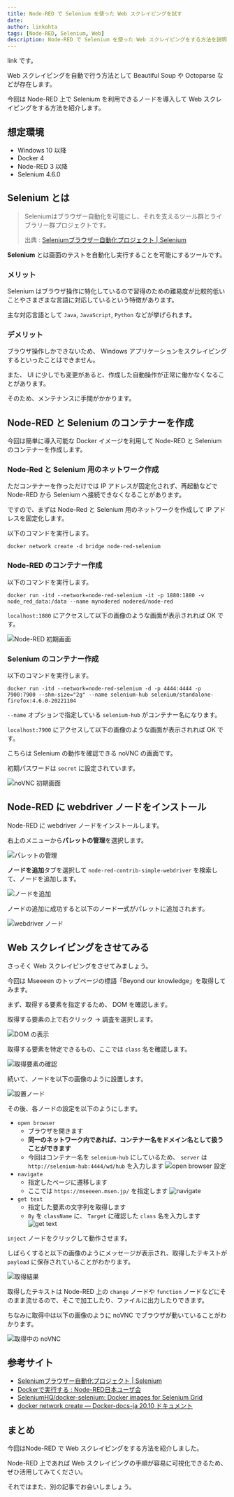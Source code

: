 ```yaml
---
title: Node-RED で Selenium を使った Web スクレイピングを試す
date: 
author: linkohta
tags: [Node-RED, Selenium, Web]
description: Node-RED で Selenium を使った Web スクレイピングをする方法を説明します。
---
```


link です。

Web スクレイピングを自動で行う方法として Beautiful Soup や Octoparse などが存在します。

今回は Node-RED 上で Selenium を利用できるノードを導入して Web スクレイピングをする方法を紹介します。

## 想定環境

- Windows 10 以降
- Docker 4
- Node-RED 3 以降
- Selenium 4.6.0

## Selenium とは

>Seleniumはブラウザー自動化を可能にし、それを支えるツール群とライブラリー群プロジェクトです。
>
>出典 : [Seleniumブラウザー自動化プロジェクト | Selenium](https://www.selenium.dev/ja/documentation/)

**Selenium** とは画面のテストを自動化し実行することを可能にするツールです。

### メリット

Selenium はブラウザ操作に特化しているので習得のための難易度が比較的低いことやさまざまな言語に対応しているという特徴があります。

主な対応言語として `Java`, `JavaScript`, `Python` などが挙げられます。

### デメリット

ブラウザ操作しかできないため、 Windows アプリケーションをスクレイピングするといったことはできません。

また、 UI に少しでも変更があると、作成した自動操作が正常に働かなくなることがあります。

そのため、メンテナンスに手間がかかります。

## Node-RED と Selenium のコンテナーを作成

今回は簡単に導入可能な Docker イメージを利用して Node-RED と Selenium のコンテナーを作成します。

### Node-Red と Selenium 用のネットワーク作成

ただコンテナーを作っただけでは IP アドレスが固定化されず、再起動などで Node-RED から Selenium へ接続できなくなることがあります。

ですので、まずは Node-Red と Selenium 用のネットワークを作成して IP アドレスを固定化します。

以下のコマンドを実行します。

```bash:title=Node-RedとSelenium用のネットワーク作成
docker network create -d bridge node-red-selenium
```

### Node-RED のコンテナー作成

以下のコマンドを実行します。

```bash:title=Node-REDのコンテナー作成
docker run -itd --network=node-red-selenium -it -p 1880:1880 -v node_red_data:/data --name mynodered nodered/node-red
```

`localhost:1880` にアクセスして以下の画像のような画面が表示されれば OK です。

![Node-RED 初期画面](images/2022-08-14_14h38_46.png)

### Selenium のコンテナー作成

以下のコマンドを実行します。

```bash:title=Seleniumのコンテナー作成
docker run -itd --network=node-red-selenium -d -p 4444:4444 -p 7900:7900 --shm-size="2g" --name selenium-hub selenium/standalone-firefox:4.6.0-20221104
```

`--name` オプションで指定している `selenium-hub` がコンテナー名になります。

`localhost:7900` にアクセスして以下の画像のような画面が表示されれば OK です。

こちらは Selenium の動作を確認できる noVNC の画面です。

初期パスワードは `secret` に設定されています。

![noVNC 初期画面](images/2022-10-25_23h44_15.png)

## Node-RED に webdriver ノードをインストール

Node-RED に webdriver ノードをインストールします。

右上のメニューから**パレットの管理**を選択します。

![パレットの管理](images/2022-08-14_14h45_59.png)

**ノードを追加**タブを選択して `node-red-contrib-simple-webdriver` を検索して、ノードを追加します。

![ノードを追加](images/2022-08-14_14h58_03.png)

ノードの追加に成功すると以下のノード一式がパレットに追加されます。

![webdriver ノード](images/2022-08-14_14h58_52.png)

## Web スクレイピングをさせてみる

さっそく Web スクレイピングをさせてみましょう。

今回は Mseeeen のトップページの標語「Beyond our knowledge」を取得してみます。

まず、取得する要素を指定するため、 DOM を確認します。

取得する要素の上で右クリック → 調査を選択します。

![DOM の表示](images\2022-11-03_14h24_41.png)

取得する要素を特定できるもの、ここでは `class` 名を確認します。

![取得要素の確認](images\2022-11-03_14h25_25.png)

続いて、ノードを以下の画像のように設置します。

![設置ノード](images\2022-10-26_23h28_01.png)

その後、各ノードの設定を以下のようにします。

- `open browser`
  - ブラウザを開きます
  - **同一のネットワーク内であれば、コンテナー名をドメイン名として扱うことができます**
  - 今回はコンテナー名を `selenium-hub` にしているため、 `server` は `http://selenium-hub:4444/wd/hub` を入力します
![open browser 設定](images\2022-11-15_23h17_47.png)
- `navigate`
  - 指定したページに遷移します
  - ここでは `https://mseeeen.msen.jp/` を指定します
![navigate](images\2022-10-26_23h28_34.png)
- `get text`
  - 指定した要素の文字列を取得します
  - `By` を `className` に、 `Target` に確認した `class` 名を入力します
![get text](images\2022-10-26_23h29_16.png)

`inject` ノードをクリックして動作させます。

しばらくすると以下の画像のようにメッセージが表示され、取得したテキストが `payload` に保存されていることがわかります。

![取得結果](images\2022-10-26_23h29_51.png)

取得したテキストは Node-RED 上の `change` ノードや `function` ノードなどにそのまま流せるので、そこで加工したり、ファイルに出力したりできます。

ちなみに取得中は以下の画像のように noVNC でブラウザが動いていることがわかります。

![取得中の noVNC](images\2022-10-26_23h30_58.png)

## 参考サイト

- [Seleniumブラウザー自動化プロジェクト | Selenium](https://www.selenium.dev/ja/documentation/)
- [Dockerで実行する : Node-RED日本ユーザ会](https://nodered.jp/docs/getting-started/docker)
- [SeleniumHQ/docker-selenium: Docker images for Selenium Grid](https://github.com/SeleniumHQ/docker-selenium)
- [docker network create — Docker-docs-ja 20.10 ドキュメント](https://docs.docker.jp/engine/reference/commandline/network_create.html)

## まとめ

今回はNode-RED で Web スクレイピングをする方法を紹介しました。

Node-RED 上であれば Web スクレイピングの手順が容易に可視化できるため、ぜひ活用してみてください。

それではまた、別の記事でお会いしましょう。
